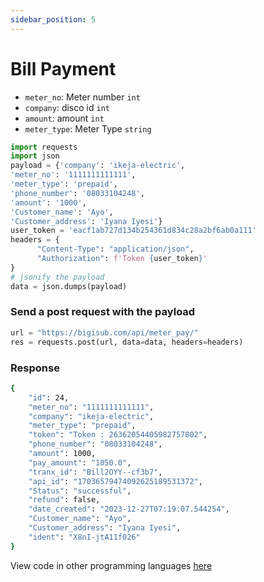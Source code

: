 ```yaml
---
sidebar_position: 5
---
```


# Bill Payment

- `meter_no`: Meter number `int`
- `company`: disco id `int`
- `amount`: amount `int`
- `meter_type`: Meter Type `string`


```python
import requests
import json
payload = {'company': 'ikeja-electric',
'meter_no': '1111111111111',
'meter_type': 'prepaid',
'phone_number': '08033104248',
'amount': '1000',
'Customer_name': 'Ayo',
'Customer_address': 'Iyana Iyesi'}
user_token = 'eacf1ab727d134b254361d834c28a2bf6ab0a111'
headers = {
      "Content-Type": "application/json",
      "Authorization": f'Token {user_token}'
} 
# jsonify the payload
data = json.dumps(payload)

```

### Send a post request with the payload

```python
url = "https://bigisub.com/api/meter_pay/"
res = requests.post(url, data=data, headers=headers)
```

### Response 

```bash
{
    "id": 24,
    "meter_no": "1111111111111",
    "company": "ikeja-electric",
    "meter_type": "prepaid",
    "token": "Token : 26362054405982757802",
    "phone_number": "08033104248",
    "amount": 1000,
    "pay_amount": "1050.0",
    "tranx_id": "Bill2OYY--cf3b7",
    "api_id": "17036579474092625189531372",
    "Status": "successful",
    "refund": false,
    "date_created": "2023-12-27T07:19:07.544254",
    "Customer_name": "Ayo",
    "Customer_address": "Iyana Iyesi",
    "ident": "X8nI-jtA11f026"
}
```
View code in other programming languages [here](https://documenter.getpostman.com/view/18149105/2s93CRJqgM#b9b1e802-d90a-4c4e-a96f-61aae9dbcd99)